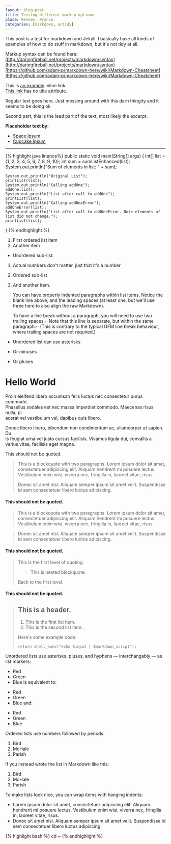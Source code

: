 ```yaml
---
layout: blog-post
title: Testing different markup options
place: Rennes, France
categories: [markdown, untidy]
---
```


This post is a test for markdown and Jekyll. I basically have all kinds of examples of how to do stuff in markdown, but it's not tidy at all.

<!--more-->

Markup syntax can be found here\:  
[http://daringfireball.net/projects/markdown/syntax](http://daringfireball.net/projects/markdown/syntax)  
[https://github.com/adam-p/markdown-here/wiki/Markdown-Cheatsheet](https://github.com/adam-p/markdown-here/wiki/Markdown-Cheatsheet)

This is [an example](http://example.com/ "Title") inline link.  
[This link](http://example.net/) has no title attribute.

<p> Regular text goes here. Just messing around with this darn thingity and it seems to be doing ok</p>


<!-- <img src="/img/dolphins.jpg" class="img-responsive"> -->
<!-- <hr> -->


<p class="lead"> Second part, this is the lead part of the text, most likely the excerpt.</p>

<p><strong>Placeholder text by:</strong>
</p>
<ul>
	<li><a href="http://spaceipsum.com/">Space Ipsum</a>
	</li>
	<li><a href="http://cupcakeipsum.com/">Cupcake Ipsum</a>
	</li>
</ul>

---


{% highlight java linenos%}
public static void main(String[] args)
{
	int[] list ={1, 2, 3, 4, 5, 6, 7, 8, 9, 10};
	int sum = sumListEnhanced(list);
	System.out.println("Sum of elements in list: " + sum);

	System.out.println("Original List");
	printList(list);
	System.out.println("Calling addOne");
	addOne(list);
	System.out.println("List after call to addOne");
	printList(list);
	System.out.println("Calling addOneError");
	addOneError(list);
	System.out.println("List after call to addOneError. Note elements of list did not change.");
	printList(list);
}
{% endhighlight %}


1. First ordered list item
2. Another item
  * Unordered sub-list. 
1. Actual numbers don't matter, just that it's a number
  1. Ordered sub-list
4. And another item.

   You can have properly indented paragraphs within list items. Notice the blank line above, and the leading spaces (at least one, but we'll use three here to also align the raw Markdown).

   To have a line break without a paragraph, you will need to use two trailing spaces.⋅⋅
   Note that this line is separate, but within the same paragraph.⋅⋅
   (This is contrary to the typical GFM line break behaviour, where trailing spaces are not required.)

* Unordered list can use asterisks
- Or minuses
+ Or pluses


# Hello World

Proin eleifend libero accumsan felis luctus nec consectetur purus commodo. \
Phasellus sodales est nec massa imperdiet commodo. Maecenas risus nulla, pl\
acerat vel vestibulum vel, dapibus quis libero.

Donec libero libero, bibendum non condimentum ac, ullamcorper at sapien. Du\
is feugiat urna vel justo cursus facilisis. Vivamus ligula dui, convallis a\
varius vitae, facilisis eget magna.


This should not be quoted.

> This is a blockquote with two paragraphs. Lorem ipsum dolor sit amet,
> consectetuer adipiscing elit. Aliquam hendrerit mi posuere lectus.
> Vestibulum enim wisi, viverra nec, fringilla in, laoreet vitae, risus.
> 
> Donec sit amet nisl. Aliquam semper ipsum sit amet velit. Suspendisse
> id sem consectetuer libero luctus adipiscing.

#### This should not be quoted.


> This is a blockquote with two paragraphs. Lorem ipsum dolor sit amet,
consectetuer adipiscing elit. Aliquam hendrerit mi posuere lectus.
Vestibulum enim wisi, viverra nec, fringilla in, laoreet vitae, risus.

> Donec sit amet nisl. Aliquam semper ipsum sit amet velit. Suspendisse
id sem consectetuer libero luctus adipiscing.

#### This should not be quoted.

> This is the first level of quoting.
>
> > This is nested blockquote.
>
> Back to the first level.

#### This should not be quoted.


> ## This is a header.
> 
> 1.   This is the first list item.
> 2.   This is the second list item.
> 
> Here's some example code:
> 
>     return shell_exec("echo $input | $markdown_script");


Unordered lists use asterisks, pluses, and hyphens — interchangably — as list markers:

*   Red
*   Green
*   Blue
is equivalent to:

+   Red
+   Green
+   Blue
and:

-   Red
-   Green
-   Blue


Ordered lists use numbers followed by periods:

1.  Bird
2.  McHale
3.  Parish

If you instead wrote the list in Markdown like this:

1.  Bird
1.  McHale
1.  Parish


To make lists look nice, you can wrap items with hanging indents:

*   Lorem ipsum dolor sit amet, consectetuer adipiscing elit.
    Aliquam hendrerit mi posuere lectus. Vestibulum enim wisi,
    viverra nec, fringilla in, laoreet vitae, risus.
*   Donec sit amet nisl. Aliquam semper ipsum sit amet velit.
    Suspendisse id sem consectetuer libero luctus adipiscing.


{% highlight bash %}
cd ~
{% endhighlight %}
